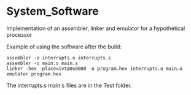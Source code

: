 # System_Software
Implementation of an assembler, linker and emulator for a hypothetical processor

Example of using the software after the build: 
```
assembler -o interrupts.o interrupts.s  
assembler -o main.o main.s  
linker -hex -place=ivt@0x0000 -o program.hex interrupts.o main.o  
emulator program.hex  
```

The interrupts.s main.s files are in the Test folder.
